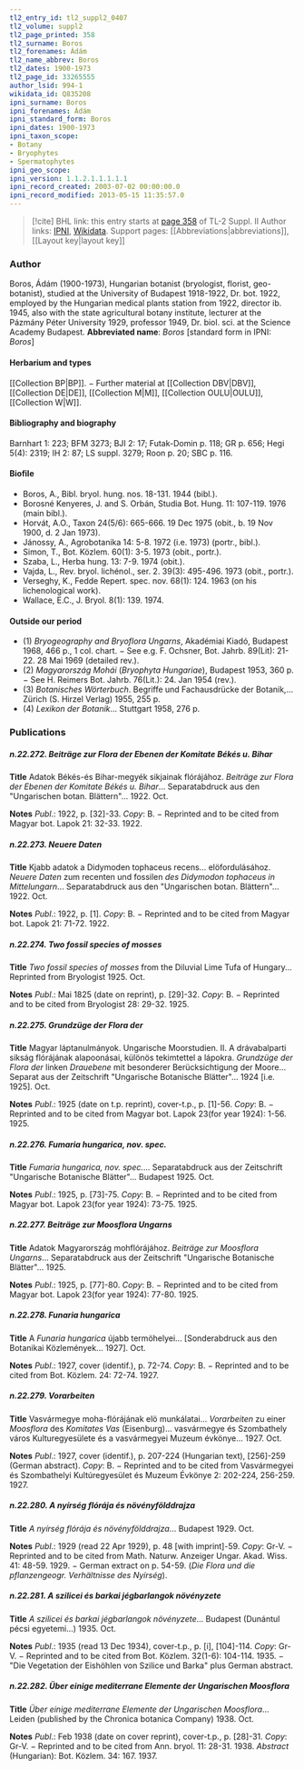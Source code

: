 ```yaml
---
tl2_entry_id: tl2_suppl2_0407
tl2_volume: suppl2
tl2_page_printed: 358
tl2_surname: Boros
tl2_forenames: Ádám
tl2_name_abbrev: Boros
tl2_dates: 1900-1973
tl2_page_id: 33265555
author_lsid: 994-1
wikidata_id: Q835208
ipni_surname: Boros
ipni_forenames: Ádám
ipni_standard_form: Boros
ipni_dates: 1900-1973
ipni_taxon_scope: 
- Botany
- Bryophytes
- Spermatophytes
ipni_geo_scope: 
ipni_version: 1.1.2.1.1.1.1.1
ipni_record_created: 2003-07-02 00:00:00.0
ipni_record_modified: 2013-05-15 11:35:57.0
---
```


> [!cite] BHL link: this entry starts at [page 358](https://www.biodiversitylibrary.org/page/33265555) of TL-2 Suppl. II
> Author links: [IPNI](https://www.ipni.org/a/994-1), [Wikidata](https://www.wikidata.org/wiki/Q835208). Support pages: [[Abbreviations|abbreviations]], [[Layout key|layout key]]

### Author

Boros, Ádám (1900-1973), Hungarian botanist (bryologist, florist, geo-botanist), studied at the University of Budapest 1918-1922, Dr. bot. 1922, employed by the Hungarian medical plants station from 1922, director ib. 1945, also with the state agricultural botany institute, lecturer at the Pázmány Péter University 1929, professor 1949, Dr. biol. sci. at the Science Academy Budapest. 
**Abbreviated name**: *Boros* \[standard form in IPNI: *Boros*\]

#### Herbarium and types

[[Collection BP|BP]]. − Further material at [[Collection DBV|DBV]], [[Collection DE|DE]], [[Collection M|M]], [[Collection OULU|OULU]], [[Collection W|W]].

#### Bibliography and biography

Barnhart 1: 223; BFM 3273; BJI 2: 17; Futak-Domin p. 118; GR p. 656; Hegi 5(4): 2319; IH 2: 87; LS suppl. 3279; Roon p. 20; SBC p. 116.

#### Biofile

- Boros, A., Bibl. bryol. hung. nos. 18-131. 1944 (bibl.).
- Borosné Kenyeres, J. and S. Orbán, Studia Bot. Hung. 11: 107-119. 1976 (main bibl.).
- Horvát, A.O., Taxon 24(5/6): 665-666. 19 Dec 1975 (obit., b. 19 Nov 1900, d. 2 Jan 1973).
- Jánossy, A., Agrobotanika 14: 5-8. 1972 (i.e. 1973) (portr., bibl.).
- Simon, T., Bot. Közlem. 60(1): 3-5. 1973 (obit., portr.).
- Szaba, L., Herba hung. 13: 7-9. 1974 (obit.).
- Vajda, L., Rev. bryol. lichénol., ser. 2. 39(3): 495-496. 1973 (obit., portr.).
- Verseghy, K., Fedde Repert. spec. nov. 68(1): 124. 1963 (on his lichenological work).
- Wallace, E.C., J. Bryol. 8(1): 139. 1974.

#### Outside our period

- (1) *Bryogeography and Bryoflora Ungarns*, Akadémiai Kiadó, Budapest 1968, 466 p., 1 col. chart. − See e.g. F. Ochsner, Bot. Jahrb. 89(Lit): 21-22. 28 Mai 1969 (detailed rev.).
- (2) *Magyarország Mohái* (*Bryophyta Hungariae*), Budapest 1953, 360 p. − See H. Reimers Bot. Jahrb. 76(Lit.): 24. Jan 1954 (rev.).
- (3) *Botanisches Wörterbuch*. Begriffe und Fachausdrücke der Botanik,... Zürich (S. Hirzel Verlag) 1955, 255 p.
- (4) *Lexikon der Botanik*... Stuttgart 1958, 276 p.

### Publications

##### n.22.272. Beiträge zur Flora der Ebenen der Komitate Békés u. Bihar

**Title**
Adatok Békés-és Bihar-megyék sikjainak flórájához. *Beiträge zur Flora der Ebenen der Komitate Békés u. Bihar*... Separatabdruck aus den "Ungarischen botan. Blättern"... 1922. Oct.

**Notes**
*Publ*.: 1922, p. \[32\]-33. *Copy*: B. − Reprinted and to be cited from Magyar bot. Lapok 21: 32-33. 1922.

##### n.22.273. Neuere Daten

**Title**
Kjabb adatok a Didymoden tophaceus recens... elöfordulásához. *Neuere Daten* zum recenten und fossilen *des Didymodon tophaceus in Mittelungarn*... Separatabdruck aus den "Ungarischen botan. Blättern"... 1922. Oct.

**Notes**
*Publ*.: 1922, p. \[1\]. *Copy*: B. − Reprinted and to be cited from Magyar bot. Lapok 21: 71-72. 1922.

##### n.22.274. Two fossil species of mosses

**Title**
*Two fossil species of mosses* from the Diluvial Lime Tufa of Hungary... Reprinted from Bryologist 1925. Oct.

**Notes**
*Publ*.: Mai 1825 (date on reprint), p. \[29\]-32. *Copy*: B. − Reprinted and to be cited from Bryologist 28: 29-32. 1925.

##### n.22.275. Grundzüge der Flora der

**Title**
Magyar láptanulmányok. Ungarische Moorstudien. II. A drávabalparti sikság flórájának alapoonásai, különös tekimtettel a lápokra. *Grundzüge der Flora der* linken *Drauebene* mit besonderer Berücksichtigung der Moore... Separat aus der Zeitschrift "Ungarische Botanische Blätter"... 1924 \[i.e. 1925\]. Oct.

**Notes**
*Publ*.: 1925 (date on t.p. reprint), cover-t.p., p. \[1\]-56. *Copy*: B. − Reprinted and to be cited from Magyar bot. Lapok 23(for year 1924): 1-56. 1925.

##### n.22.276. Fumaria hungarica, nov. spec.

**Title**
*Fumaria hungarica, nov. spec.*... Separatabdruck aus der Zeitschrift "Ungarische Botanische Blätter"... Budapest 1925. Oct.

**Notes**
*Publ*.: 1925, p. \[73\]-75. *Copy*: B. − Reprinted and to be cited from Magyar bot. Lapok 23(for year 1924): 73-75. 1925.

##### n.22.277. Beiträge zur Moosflora Ungarns

**Title**
Adatok Magyarország mohflórájához. *Beiträge zur Moosflora Ungarns*... Separatabdruck aus der Zeitschrift "Ungarische Botanische Blätter"... 1925.

**Notes**
*Publ*.: 1925, p. \[77\]-80. *Copy*: B. − Reprinted and to be cited from Magyar bot. Lapok 23(for year 1924): 77-80. 1925.

##### n.22.278. Funaria hungarica

**Title**
A *Funaria hungarica* újabb termöhelyei... \[Sonderabdruck aus den Botanikai Közlemények... 1927\]. Oct.

**Notes**
*Publ*.: 1927, cover (identif.), p. 72-74. *Copy*: B. − Reprinted and to be cited from Bot. Közlem. 24: 72-74. 1927.

##### n.22.279. Vorarbeiten

**Title**
Vasvármegye moha-flórájának elö munkálatai... *Vorarbeiten* zu einer *Moosflora* des *Komitates Vas* (Eisenburg)... vasvármegye és Szombathely város Kulturegyesülete és a vasvármegyei Muzeum évkönye... 1927. Oct.

**Notes**
*Publ*.: 1927, cover (identif.), p. 207-224 (Hungarian text), \[256\]-259 (German abstract).
*Copy*: B. − Reprinted and to be cited from Vasvármegyei és Szombathelyi Kultúregyesület és Muzeum Évkönye 2: 202-224, 256-259. 1927.

##### n.22.280. A nyírség flórája és növényfölddrajza

**Title**
*A nyírség flórája és növényfölddrajza*... Budapest 1929. Oct.

**Notes**
*Publ*.: 1929 (read 22 Apr 1929), p. 48 \[with imprint\]-59. *Copy*: Gr-V. − Reprinted and to be cited from Math. Naturw. Anzeiger Ungar. Akad. Wiss. 41: 48-59. 1929. − German extract on p. 54-59. (*Die Flora und die pflanzengeogr. Verhältnisse des Nyírség*).

##### n.22.281. A szilicei és barkai jégbarlangok növényzete

**Title**
*A szilicei és barkai jégbarlangok növényzete*... Budapest (Dunántul pécsi egyetemi...) 1935. Oct.

**Notes**
*Publ*.: 1935 (read 13 Dec 1934), cover-t.p., p. \[i\], \[104\]-114. *Copy*: Gr-V. − Reprinted and to be cited from Bot. Közlem. 32(1-6): 104-114. 1935. − "Die Vegetation der Eishöhlen von Szilice und Barka" plus German abstract.

##### n.22.282. Über einige mediterrane Elemente der Ungarischen Moosflora

**Title**
*Über einige mediterrane Elemente der Ungarischen Moosflora*... Leiden (published by the Chronica botanica Company) 1938. Oct.

**Notes**
*Publ*.: Feb 1938 (date on cover reprint), cover-t.p., p. \[28\]-31. *Copy*: Gr-V. − Reprinted and to be cited from Ann. bryol. 11: 28-31. 1938.
*Abstract* (Hungarian): Bot. Közlem. 34: 167. 1937.

